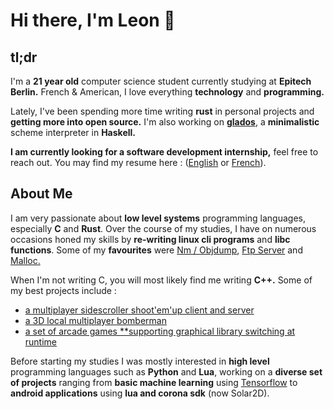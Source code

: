 # Hi there, I'm Leon 👋

## tl;dr

I'm a **21 year old** computer science student currently studying at **Epitech Berlin.** French & American, I love everything **technology** and **programming.**

Lately, I've been spending more time writing **rust** in personal projects and **getting more into open source.** I'm also working on [**glados**](https://github.com/nLatt/GLaDOS-2023), a **minimalistic** scheme interpreter in **Haskell.**

**I am currently looking for a software development internship,** feel free to reach out.
You may find my resume here : ([English](./LeonSautour-EnglishResume.pdf) or [French](./LeonSautour-FrenchResume.pdf)).

## About Me

I am very passionate about **low level systems** programming languages, especially **C** and **Rust**. Over the course of my studies, I have on numerous occasions honed my skills by **re-writing linux cli programs** and **libc functions**. Some of my **favourites** were [Nm / Objdump](https://github.com/mindoodoo/Nm-Objdump), [Ftp Server](https://github.com/mindoodoo/Ftp-Server) and [Malloc.](https://github.com/mindoodoo/Malloc)

When I'm not writing C, you will most likely find me writing **C++.** Some of my best projects include :

- [a multiplayer sidescroller shoot'em'up client and server](https://github.com/Epitech-R-Type/R-Type)
- [a 3D local multiplayer bomberman](https://github.com/mindoodoo/Indie-Studio)
- [a set of arcade games **supporting graphical library switching at runtime](https://github.com/mindoodoo/Arcade)


Before starting my studies I was mostly interested in **high level** programming languages such as **Python** and **Lua**, working on a **diverse set of projects** ranging from **basic machine learning** using [Tensorflow](https://github.com/tensorflow/tensorflow) to **android applications** using **lua and corona sdk** (now Solar2D).
